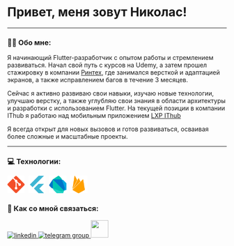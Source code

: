 # Привет, меня зовут Николас!

---

### :man_technologist: Обо мне: 

Я начинающий Flutter-разработчик с опытом работы и стремлением развиваться. Начал свой путь с курсов на Udemy, а затем прошел стажировку в компании [Ринтех](https://www.xn--e1afpkmt.xn--p1ai/), где занимался версткой и адаптацией экранов, а также исправлением багов в течение 3 месяцев.

Сейчас я активно развиваю свои навыки, изучаю новые технологии, улучшаю верстку, а также углубляю свои знания в области архитектуры и разработки с использованием Flutter. 
На текущей позиции в компании IThub я работаю над мобильным приложением [LXP IThub](https://apps.apple.com/app/id6469046355)

Я всегда открыт для новых вызовов и готов развиваться, осваивая более сложные и масштабные проекты.

---
  ### 💻 Технологии:

<div>
  <img src="https://github.com/devicons/devicon/blob/master/icons/git/git-original.svg" width="40" height="40"/>&nbsp
  <img src="https://github.com/devicons/devicon/blob/master/icons/flutter/flutter-plain.svg" width="40" height="40"/>&nbsp
  <img src="https://github.com/devicons/devicon/blob/master/icons/dart/dart-original.svg" width="40" height="40"/>&nbsp
  <img src="https://github.com/devicons/devicon/blob/master/icons/firebase/firebase-plain.svg" width="40" height="40"/>&nbsp
</div>

### 🤝 Как со мной связаться:

  <div id="badges">
    <a href="https://www.linkedin.com/in/nikolas-gevorkyan-90a2a0282" target="_blank">
      <img src="https://cdn-icons-png.flaticon.com/512/2504/2504799.png" width="40" height="40" alt="linkedin" />
    </a>
    <a href="https://t.me/nikola0507" target="_blank">
      <img src="https://cdn-icons-png.flaticon.com/512/2111/2111646.png" width="40" height="40" alt="telegram group"/>
    </a>
    <a href="https://vk.com/id360091665" target="_blank">
      <img src="https://cdn-icons-png.flaticon.com/512/145/145813.png" width="40" height="40" alt=""/>
    </a>
  </div>
